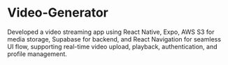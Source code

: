 # Video-Generator
Developed a video streaming app using React Native, Expo, AWS S3 for media storage, Supabase for backend, and React Navigation for seamless UI flow, supporting real-time video upload, playback, authentication, and profile management.
